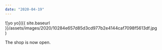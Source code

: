 ```yaml
---
date: "2020-04-19"
---
```


![yo yo]({{ site.baseurl }}/assets/images/2020/10284e657d85d3cd977b2e4144caf7098f5613df.jpg)

The shop is now open.
